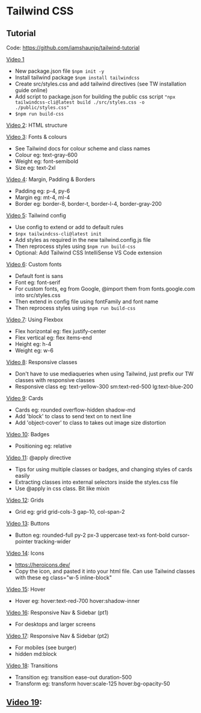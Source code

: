 # Tailwind CSS

## Tutorial

Code: https://github.com/iamshaunjp/tailwind-tutorial

[Video 1](https://www.youtube.com/watch?v=bxmDnn7lrnk&ab_channel=TheNetNinja)
- New package.json file `$npm init -y`
- Install tailwind package `$npm install tailwindcss`
- Create src/styles.css and add tailwind directives (see TW installation guide online)
- Add script to package.json for building the public css script
    `"npx tailwindcss-cli@latest build ./src/styles.css -o ./public/styles.css"`
- `$npm run build-css`

[Video 2](https://www.youtube.com/watch?v=3ZMUgga6SsY&ab_channel=TheNetNinja): HTML structure

[Video 3](https://www.youtube.com/watch?v=w0KZhi3DD-0&ab_channel=TheNetNinja): Fonts & colours
- See Tailwind docs for colour scheme and class names
- Colour eg: text-gray-600
- Weight eg: font-semibold
- Size eg: text-2xl

[Video 4](https://www.youtube.com/watch?v=1g4W2U-l350&ab_channel=TheNetNinja): Margin, Padding & Borders
- Padding eg: p-4, py-6
- Margin eg: mt-4, ml-4
- Border eg: border-8, border-t, border-l-4, border-gray-200

[Video 5](https://www.youtube.com/watch?v=6UVQlB1eo5A&ab_channel=TheNetNinja): Tailwind config
- Use config to extend or add to default rules
- `$npx tailwindcss-cli@latest init`
- Add styles as required in the new tailwind.config.js file
- Then reprocess styles using `$npm run build-css`
- Optional: Add Tailwind CSS IntelliSense VS Code extension

[Video 6](https://www.youtube.com/watch?v=arfDRUIZOiw&ab_channel=TheNetNinja): Custom fonts
- Default font is sans
- Font eg: font-serif
- For custom fonts, eg from Google, @import them from fonts.google.com into src/styles.css
- Then extend in config file using fontFamily and font name
- Then reprocess styles using `$npm run build-css`

[Video 7](https://www.youtube.com/watch?v=WK6u8YDYqak&ab_channel=TheNetNinja): Using Flexbox
- Flex horizontal eg: flex justify-center
- Flex vertical eg: flex items-end
- Height eg: h-4
- Weight eg: w-6

[Video 8](https://www.youtube.com/watch?v=VYFjvMfVv2o&ab_channel=TheNetNinja): Responsive classes
- Don't have to use mediaqueries when using Tailwind, just prefix our TW classes with responsive classes
- Responsive class eg: text-yellow-300  sm:text-red-500 lg:text-blue-200

[Video 9](https://www.youtube.com/watch?v=vqKie-xmcFs&ab_channel=TheNetNinja): Cards
- Cards eg: rounded overflow-hidden shadow-md
- Add 'block' to class to send text on to next line
- Add 'object-cover' to class to takes out image size distortion

[Video 10](https://www.youtube.com/watch?v=cY0XJY98d3w&ab_channel=TheNetNinja): Badges
- Positioning eg: relative

[Video 11](https://www.youtube.com/watch?v=somWrB-wumY&ab_channel=TheNetNinja): @apply directive
- Tips for using multiple classes or badges, and changing styles of cards easily
- Extracting classes into external selectors inside the styles.css file
- Use @apply in css class. Bit like mixin

[Video 12](https://www.youtube.com/watch?v=_r2qB44o_Fs&ab_channel=TheNetNinja): Grids
- Grid eg: grid grid-cols-3 gap-10, col-span-2

[Video 13](https://www.youtube.com/watch?v=kMiMlB5PZRM&ab_channel=TheNetNinja): Buttons
- Button eg: rounded-full py-2 px-3 uppercase text-xs font-bold cursor-pointer tracking-wider

[Video 14](https://www.youtube.com/watch?v=aNmBiqK2uQ0&ab_channel=TheNetNinja): Icons
- https://heroicons.dev/
- Copy the icon, and pasted it into your html file. Can use Tailwind classes with these eg class="w-5 inline-block"

[Video 15](https://www.youtube.com/watch?v=t19h2Ki_DUw&ab_channel=TheNetNinja): Hover 
- Hover eg: hover:text-red-700 hover:shadow-inner

[Video 16](https://www.youtube.com/watch?v=Yn7C8MI6ymo&ab_channel=TheNetNinja): Responsive Nav & Sidebar (pt1)
- For desktops and larger screens

[Video 17](https://www.youtube.com/watch?v=kdF-OVtBtHU&ab_channel=TheNetNinja): Responsive Nav & Sidebar (pt2)
- For mobiles (see burger)
- hidden md:block

[Video 18](https://www.youtube.com/watch?v=0zA6GZa2ZKc&ab_channel=TheNetNinja): Transitions
- Transition eg: transition ease-out duration-500
- Transform eg: transform hover:scale-125 hover:bg-opacity-50

[Video 19](): 
- 

